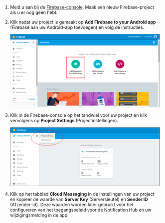 

1. Meld u aan bij de [Firebase-console](https://firebase.google.com/console/). Maak een nieuw Firebase-project als u er nog geen hebt.
2. Klik nadat uw project is gemaakt op **Add Firebase to your Android app** (Firebase aan uw Android-app toevoegen) en volg de instructies.

    ![](./media/notification-hubs-enable-firebase-cloud-messaging/notification-hubs-add-firebase-to-android-app.png)

3. Klik in de Firebase-console op het tandwiel voor uw project en klik vervolgens op **Project Settings** (Projectinstellingen).

    ![](./media/notification-hubs-enable-firebase-cloud-messaging/notification-hubs-firebase-console-project-settings.png)

4. Klik op het tabblad **Cloud Messaging** in de instellingen van uw project en kopieer de waarde van **Server Key** (Serversleutel) en **Sender ID** (Afzender-id).  Deze waarden worden later gebruikt voor het configureren van het toegangsbeleid voor de Notification Hub en uw wijzigingsmelding in de app.
  


<!--HONumber=sep16_HO1-->


